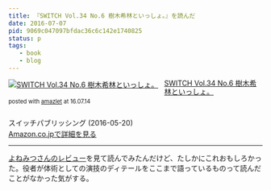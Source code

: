 ```yaml
---
title: 『SWITCH Vol.34 No.6 樹木希林といっしょ。』を読んだ
date: 2016-07-07
pid: 9069c047097bfdac36c6c142e1740825
status: p
tags:
   - book
   - blog
---
```


<div class="amazlet-box" style="margin-bottom:0px;"><div class="amazlet-image" style="float:left;margin:0px 12px 1px 0px;"><a href="http://www.amazon.co.jp/exec/obidos/ASIN/4884184815/dotimpact-22/ref=nosim/" name="amazletlink" target="_blank"><img src="http://ecx.images-amazon.com/images/I/51nhfYrV6%2BL._SL160_.jpg" alt="SWITCH Vol.34 No.6 樹木希林といっしょ。" style="border: none;" /></a></div><div class="amazlet-info" style="line-height:120%; margin-bottom: 10px"><div class="amazlet-name" style="margin-bottom:10px;line-height:120%"><a href="http://www.amazon.co.jp/exec/obidos/ASIN/4884184815/dotimpact-22/ref=nosim/" name="amazletlink" target="_blank">SWITCH Vol.34 No.6 樹木希林といっしょ。</a><div class="amazlet-powered-date" style="font-size:80%;margin-top:5px;line-height:120%">posted with <a href="http://www.amazlet.com/" title="amazlet" target="_blank">amazlet</a> at 16.07.14</div></div><div class="amazlet-detail"><br />スイッチパブリッシング (2016-05-20)<br /></div><div class="amazlet-sub-info" style="float: left;"><div class="amazlet-link" style="margin-top: 5px"><a href="http://www.amazon.co.jp/exec/obidos/ASIN/4884184815/dotimpact-22/ref=nosim/" name="amazletlink" target="_blank">Amazon.co.jpで詳細を見る</a></div></div></div><div class="amazlet-footer" style="clear: left"></div></div>

---- 

[よねみつさんのレビュー][1]を見て読んでみたんだけど、たしかにこれおもしろかった。役者が体術としての演技のディテールをここまで語っているものって読んだことがなかった気がする。

[1]:	http://www.excite.co.jp/News/reviewmov/20160527/E1464280383484.html
